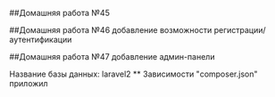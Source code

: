 ##Домашняя работа №45

##Домашняя работа №46  добавление возможности регистрации/аутентификации

##Домашняя работа №47  добавление админ-панели

Название базы данных: laravel2 ** Зависимости "composer.json" приложил